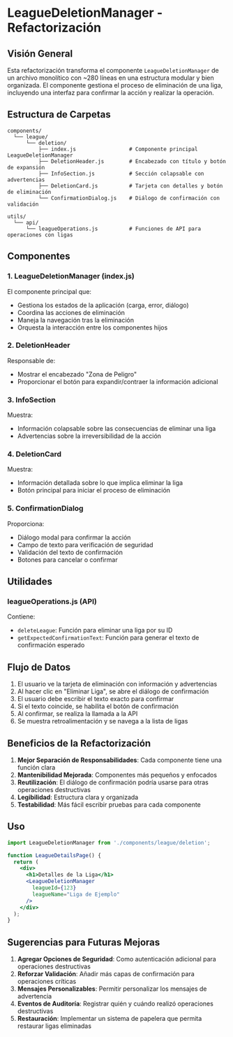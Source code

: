 # LeagueDeletionManager - Refactorización

## Visión General

Esta refactorización transforma el componente `LeagueDeletionManager` de un archivo monolítico con ~280 líneas en una estructura modular y bien organizada. El componente gestiona el proceso de eliminación de una liga, incluyendo una interfaz para confirmar la acción y realizar la operación.

## Estructura de Carpetas

```
components/
  └── league/
      └── deletion/
          ├── index.js                 # Componente principal LeagueDeletionManager
          ├── DeletionHeader.js        # Encabezado con título y botón de expansión
          ├── InfoSection.js           # Sección colapsable con advertencias
          ├── DeletionCard.js          # Tarjeta con detalles y botón de eliminación
          └── ConfirmationDialog.js    # Diálogo de confirmación con validación

utils/
  └── api/
      └── leagueOperations.js          # Funciones de API para operaciones con ligas
```

## Componentes

### 1. LeagueDeletionManager (index.js)

El componente principal que:
- Gestiona los estados de la aplicación (carga, error, diálogo)
- Coordina las acciones de eliminación
- Maneja la navegación tras la eliminación
- Orquesta la interacción entre los componentes hijos

### 2. DeletionHeader

Responsable de:
- Mostrar el encabezado "Zona de Peligro"
- Proporcionar el botón para expandir/contraer la información adicional

### 3. InfoSection

Muestra:
- Información colapsable sobre las consecuencias de eliminar una liga
- Advertencias sobre la irreversibilidad de la acción

### 4. DeletionCard

Muestra:
- Información detallada sobre lo que implica eliminar la liga
- Botón principal para iniciar el proceso de eliminación

### 5. ConfirmationDialog

Proporciona:
- Diálogo modal para confirmar la acción
- Campo de texto para verificación de seguridad
- Validación del texto de confirmación
- Botones para cancelar o confirmar

## Utilidades

### leagueOperations.js (API)

Contiene:
- `deleteLeague`: Función para eliminar una liga por su ID
- `getExpectedConfirmationText`: Función para generar el texto de confirmación esperado

## Flujo de Datos

1. El usuario ve la tarjeta de eliminación con información y advertencias
2. Al hacer clic en "Eliminar Liga", se abre el diálogo de confirmación
3. El usuario debe escribir el texto exacto para confirmar
4. Si el texto coincide, se habilita el botón de confirmación
5. Al confirmar, se realiza la llamada a la API
6. Se muestra retroalimentación y se navega a la lista de ligas

## Beneficios de la Refactorización

1. **Mejor Separación de Responsabilidades**: Cada componente tiene una función clara
2. **Mantenibilidad Mejorada**: Componentes más pequeños y enfocados
3. **Reutilización**: El diálogo de confirmación podría usarse para otras operaciones destructivas
4. **Legibilidad**: Estructura clara y organizada
5. **Testabilidad**: Más fácil escribir pruebas para cada componente

## Uso

```jsx
import LeagueDeletionManager from './components/league/deletion';

function LeagueDetailsPage() {
  return (
    <div>
      <h1>Detalles de la Liga</h1>
      <LeagueDeletionManager 
        leagueId={123}
        leagueName="Liga de Ejemplo"
      />
    </div>
  );
}
```

## Sugerencias para Futuras Mejoras

1. **Agregar Opciones de Seguridad**: Como autenticación adicional para operaciones destructivas
2. **Reforzar Validación**: Añadir más capas de confirmación para operaciones críticas
3. **Mensajes Personalizables**: Permitir personalizar los mensajes de advertencia
4. **Eventos de Auditoría**: Registrar quién y cuándo realizó operaciones destructivas
5. **Restauración**: Implementar un sistema de papelera que permita restaurar ligas eliminadas